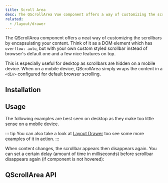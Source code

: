 ```yaml
---
title: Scroll Area
desc: The QScrollArea Vue component offers a way of customizing the scrollbars for all desktop browsers.
related:
  - /layout/drawer
---
```


The QScrollArea component offers a neat way of customizing the scrollbars by encapsulating your content. Think of it as a DOM element which has `overflow: auto`, but with your own custom styled scrollbar instead of browser's default one and a few nice features on top.

This is especially useful for desktop as scrollbars are hidden on a mobile device. When on a mobile device, QScrollArea simply wraps the content in a `<div>` configured for default browser scrolling.

## Installation

<doc-installation components="QScrollArea" />

## Usage

The following examples are best seen on desktop as they make too little sense on a mobile device.

::: tip
You can also take a look at [Layout Drawer](/layout/drawer) too see some more examples of it in action.
:::

<doc-example title="Basic" file="QScrollArea/Basic" />

<doc-example title="Styled" file="QScrollArea/Styled" />

When content changes, the scrollbar appears then disappears again. You can set a certain delay (amount of time in milliseconds) before scrollbar disappears again (if component is not hovered):

<doc-example title="Delay" file="QScrollArea/Delay" />

<doc-example title="Scroll Position" file="QScrollArea/ScrollPosition" />

<doc-example title="Horizontal mode" file="QScrollArea/Horizontal" />

## QScrollArea API

<doc-api file="QScrollArea" />
